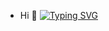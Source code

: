 - Hi 👋 [![Typing SVG](https://readme-typing-svg.herokuapp.com?lines=I%E2%80%99m+a+full+stack+developer;I%E2%80%99m+interested+in+web3;I%E2%80%99m+currently+learning+web3;I%E2%80%99m+working+at+drishya%40ai)](https://git.io/typing-svg)

<!-- I’m a full stack developer
I’m interested in web3
I’m currently learning web3
I’m working at drishya@ai
How to reach me: shashi.tiwari@drishya.ai -->

<!---
shashi-drishya/shashi-drishya is a ✨ special ✨ repository because its `README.md` (this file) appears on your GitHub profile.
You can click the Preview link to take a look at your changes.
--->

